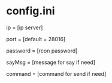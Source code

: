 # config.ini
ip = [ip server]

port = [default = 28016]

password = [rcon password]

sayMsg = [message for say if need]

command = [command for send if need]
